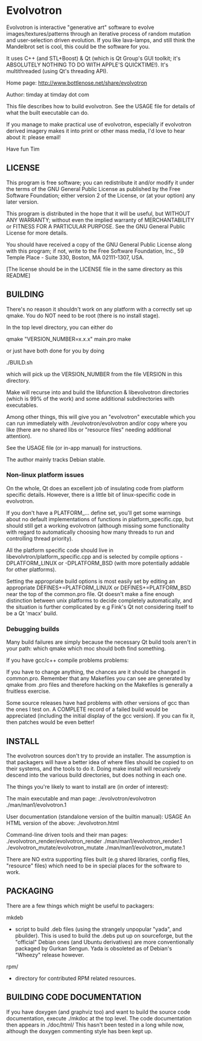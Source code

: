 Evolvotron
==========

Evolvotron is interactive "generative art" software to evolve
images/textures/patterns through an iterative process of random
mutation and user-selection driven evolution.  If you like lava-lamps,
and still think the Mandelbrot set is cool, this could be the software
for you.

It uses C++ (and STL+Boost) & Qt (which is Qt Group's GUI
toolkit; it's ABSOLUTELY NOTHING TO DO WITH APPLE'S QUICKTIME!).
It's multithreaded (using Qt's threading API).

Home page: http://www.bottlenose.net/share/evolvotron

Author: timday at timday dot com

This file describes how to build evolvotron.
See the USAGE file for details of what the built executable can do.

If you manage to make practical use of evolvotron, especially
if evolvotron derived imagery makes it into print or other
mass media, I'd love to hear about it: please email!

Have fun
Tim

LICENSE
-------
This program is free software; you can redistribute it and/or
modify it under the terms of the GNU General Public License
as published by the Free Software Foundation; either version 2
of the License, or (at your option) any later version.

This program is distributed in the hope that it will be useful,
but WITHOUT ANY WARRANTY; without even the implied warranty of
MERCHANTABILITY or FITNESS FOR A PARTICULAR PURPOSE.  See the
GNU General Public License for more details.

You should have received a copy of the GNU General Public License
along with this program; if not, write to the Free Software
Foundation, Inc., 59 Temple Place - Suite 330, Boston, MA  02111-1307, USA.

[The license should be in the LICENSE file in the same directory as this
README]

BUILDING
--------
There's no reason it shouldn't work on any platform with a correctly
set up qmake.  You do NOT need to be root (there is no install stage).

In the top level directory, you can either do

  qmake "VERSION_NUMBER=x.x.x" main.pro
  make

or just have both done for you by doing

  ./BUILD.sh

which will pick up the VERSION_NUMBER from the file VERSION in this directory.

Make will recurse into and build the libfunction & libevolvotron directories
(which is 99% of the work) and some additional subdirectories with 
executables.

Among other things, this will give you an "evolvotron" 
executable which you can run immediately with
  ./evolvotron/evolvotron
and/or copy where you like (there are no shared libs or "resource files"
needing additional attention). 

See the USAGE file (or in-app manual) for instructions.

The author mainly tracks Debian stable.

### Non-linux platform issues

On the whole, Qt does an excellent job of insulating code from
platform specific details.  However, there is a little bit of
linux-specific code in evolvotron.

If you don't have a PLATFORM_... define set, you'll get some warnings
about no default implementations of functions in platform_specific.cpp,
but should still get a working evolvotron (although missing some functionality
with regard to automatically choosing how many threads to run and controlling
thread priority).

All the platform specific code should live in
  libevolvtron/platform_specific.cpp
and is selected by compile options
  -DPLATFORM_LINUX or -DPLATFORM_BSD
(with more potentially addable for other platforms).

Setting the appropriate build options is most easily set by editing
an appropriate
  DEFINES+=PLATFORM_LINUX
or 
  DEFINES+=PLATFORM_BSD
near the top of the
  common.pro 
file.  Qt doesn't make a fine enough distinction between unix platforms
to decide completely automatically, and the situation is further complicated
by e.g Fink's Qt not considering itself to be a Qt 'macx' build.

### Debugging builds

Many build failures are simply because the necessary Qt build tools
aren't in your path:
  which qmake
  which moc
should both find something.

If you have gcc/c++ compile problems problems:

If you have to change anything, the chances are it should be changed in
common.pro.  Remember that any Makefiles you can see are generated
by qmake from .pro files and therefore hacking on the Makefiles is
generally a fruitless exercise.

Some source releases have had problems with other versions of gcc than
the ones I test on.  A COMPLETE record of a failed build would be
appreciated (including the initial display of the gcc version).
If you can fix it, then patches would be even better!


INSTALL
-------
The evolvotron sources don't try to provide an installer.
The assumption is that packagers will have a better idea of where
files should be copied to on their systems, and the tools to do it.
Doing
  make install
will recursively descend into the various build directories, but
does nothing in each one.

The things you're likely to want to install are
(in order of interest):

The main executable and man page:
  ./evolvotron/evolvotron
  ./man/man1/evolvotron.1

User documentation (standalone version of the builtin manual):
  USAGE
An HTML version of the above:
  ./evolvotron.html

Command-line driven tools and their man pages:
  ./evolvotron_render/evolvotron_render
  ./man/man1/evolvotron_render.1
  ./evolvotron_mutate/evolvotron_mutate
  ./man/man1/evolvotron_mutate.1

There are NO extra supporting files built
(e.g shared libraries, config files, "resource" files)
which need to be in special places for the software to work.

PACKAGING
---------
There are a few things which might be useful to packagers:

mkdeb
 - script to build .deb files (using the strangely unpopular
"yada", and pbuilder).  This is used to build the .debs put
up on sourceforge, but the "official" Debian ones (and Ubuntu
derivatives) are more conventionally packaged by Gurkan Sengun. 
Yada is obsoleted as of Debian's "Wheezy" release however.

rpm/
 - directory for contributed RPM related resources.

BUILDING CODE DOCUMENTATION
---------------------------
If you have doxygen (and graphviz too) and want to build
the source code documentation, execute 
  ./mkdoc
at the top level.
The code documentation then appears in ./doc/html/
This hasn't been tested in a long while now, although the
doxygen commenting style has been kept up.
